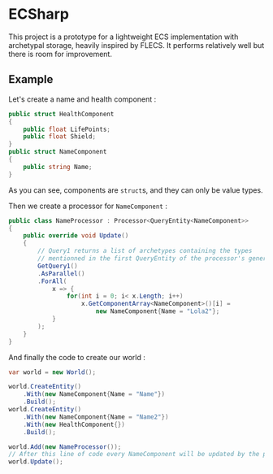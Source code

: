 # ECSharp

This project is a prototype for a lightweight ECS implementation with archetypal storage, heavily inspired by FLECS. It performs relatively well but there is room for improvement.

## Example

Let's create a name and health component :

```csharp
public struct HealthComponent
{
    public float LifePoints;
    public float Shield;
}
public struct NameComponent
{
    public string Name;
}
```

As you can see, components are `struct`s, and they can only be value types.

Then we create a processor for `NameComponent` :

```csharp
public class NameProcessor : Processor<QueryEntity<NameComponent>>
{
    public override void Update()
    {
        // Query1 returns a list of archetypes containing the types
        // mentionned in the first QueryEntity of the processor's generics
        GetQuery1()
        .AsParallel()
        .ForAll(
            x => {
                for(int i = 0; i< x.Length; i++)
                    x.GetComponentArray<NameComponent>()[i] = 
                        new NameComponent{Name = "Lola2"};
            }
        );
    }
}
```

And finally the code to create our world :

```csharp
var world = new World();

world.CreateEntity()
    .With(new NameComponent{Name = "Name"})
    .Build();
world.CreateEntity()
    .With(new NameComponent{Name = "Name2"})
    .With(new HealthComponent{})
    .Build();

world.Add(new NameProcessor());
// After this line of code every NameComponent will be updated by the processor
world.Update();

```
